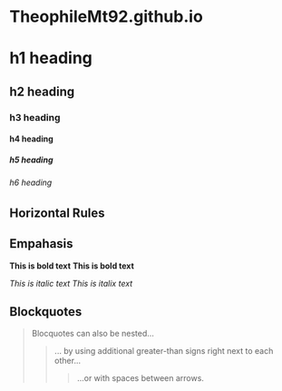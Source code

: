 # TheophileMt92.github.io

# h1 heading
## h2 heading 
### h3 heading 
#### h4 heading 
##### h5 heading 
###### h6 heading 


## Horizontal Rules 


## Empahasis 

**This is bold text**
__This is bold text__

*This is italic text*
_This is italix text_


## Blockquotes 

> Blocquotes can also be nested...
>> ... by using additional greater-than signs right next to each other...
> > > ...or with spaces between arrows. 
